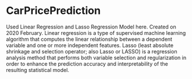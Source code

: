 # CarPricePrediction
Used Linear Regression and Lasso Regression Model here. 
Created on 2020 February.
Linear regression is a type of supervised machine learning algorithm that computes the linear relationship between a dependent variable and one or more independent features.
Lasso (least absolute shrinkage and selection operator; also Lasso or LASSO) is a regression analysis method that performs both variable selection and regularization in order to enhance the prediction accuracy and interpretability of the resulting statistical model.
